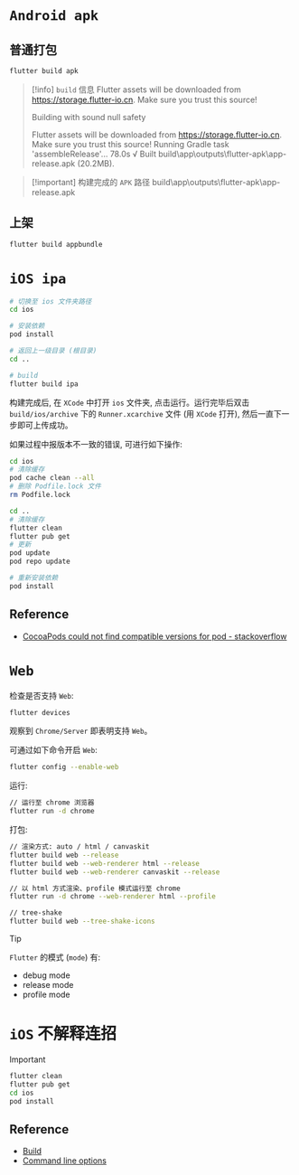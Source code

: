 # `Android apk`

## 普通打包

```bash
flutter build apk
```

> [!info] `build` 信息
> Flutter assets will be downloaded from https://storage.flutter-io.cn. Make sure you trust this source!
> 
>  Building with sound null safety 
> 
> Flutter assets will be downloaded from https://storage.flutter-io.cn. Make sure you trust this source!
> Running Gradle task 'assembleRelease'...                           78.0s
> √  Built build\app\outputs\flutter-apk\app-release.apk (20.2MB).

> [!important] 构建完成的 `APK` 路径
> build\app\outputs\flutter-apk\app-release.apk

## 上架

```bash
flutter build appbundle
```

# `iOS ipa`

```bash
# 切换至 ios 文件夹路径
cd ios

# 安装依赖
pod install

# 返回上一级目录 (根目录)
cd ..

# build
flutter build ipa
```

构建完成后, 在 `XCode` 中打开 `ios` 文件夹, 点击运行。运行完毕后双击 `build/ios/archive` 下的 `Runner.xcarchive` 文件 (用 `XCode` 打开), 然后一直下一步即可上传成功。

如果过程中报版本不一致的错误, 可进行如下操作:

```bash
cd ios
# 清除缓存
pod cache clean --all
# 删除 Podfile.lock 文件
rm Podfile.lock

cd ..
# 清除缓存
flutter clean
flutter pub get
# 更新
pod update
pod repo update

# 重新安装依赖
pod install
```

## Reference

* [CocoaPods could not find compatible versions for pod - stackoverflow](https://stackoverflow.com/questions/67115523/flutter-sound-cocoapods-could-not-find-compatible-versions-for-pod-tau-sound-co)

# `Web`

检查是否支持 `Web`:

```bash
flutter devices
```

观察到 `Chrome/Server` 即表明支持 `Web`。

可通过如下命令开启 `Web`:

```bash
flutter config --enable-web
```

运行:

```bash
// 运行至 chrome 浏览器
flutter run -d chrome
```

打包:

```bash
// 渲染方式: auto / html / canvaskit
flutter build web --release
flutter build web --web-renderer html --release
flutter build web --web-renderer canvaskit --release

// 以 html 方式渲染、profile 模式运行至 chrome
flutter run -d chrome --web-renderer html --profile

// tree-shake
flutter build web --tree-shake-icons
```

> [!tip]
> `Flutter` 的模式 (`mode`) 有:
> - debug mode
> - release mode
> - profile mode

# `iOS` 不解释连招

> [!important]
> ```bash
> flutter clean
> flutter pub get
> cd ios
> pod install
> ```

## Reference

* [Build](https://docs.flutter.dev/get-started/web#build)
* [Command line options](https://docs.flutter.dev/development/platform-integration/web/renderers#command-line-options)